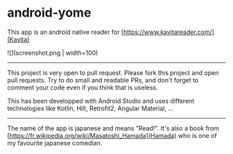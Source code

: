 # android-yome

This app is an android native reader for [https://www.kavitareader.com/](Kavita)

![](screenshot.png | width=100)

-----

This project is very open to pull request. Please fork this project and open pull requests.
Try to do small and readable PRs, and don't forget to comment your code even if you think that is useless.

This has been developped with Android Studio and uses different technologies like Kotlin, Hilt, Retrofit2, Angular Material, ...

-----

The name of the app is japanese and means "Read!".
It's also a book from [https://fr.wikipedia.org/wiki/Masatoshi_Hamada](Hamada) who is one of my favourite japanese comedian.
